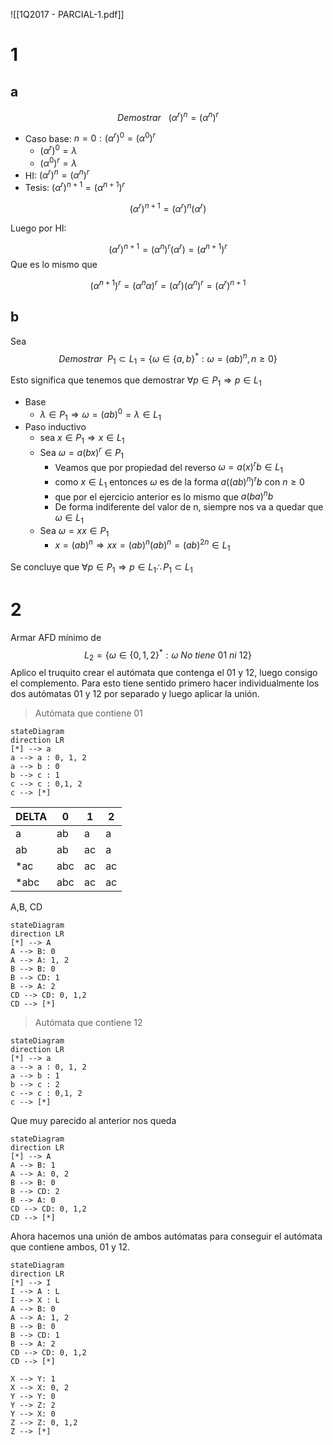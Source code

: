 ![[1Q2017 - PARCIAL-1.pdf]]




# 1
## a

$$
Demostrar ~~~(\alpha^{r})^{n} = (\alpha^{n})^{r}
$$
- Caso base: $n= 0 : (\alpha^{r})^{0} = (\alpha^{0})^{r}$ 
	- $(\alpha^{r})^{0} = \lambda$
	- $(\alpha^{0})^{r} = \lambda$
- HI: $(\alpha^{r})^{n} = (\alpha^{n})^{r}$
- Tesis: $(\alpha^{r})^{n+1} = (\alpha^{n+1})^{r}$

$$(\alpha^{r})^{n+1} = (\alpha^{r})^{n}(\alpha^{r})$$

Luego por HI:

$$(\alpha^{r})^{n+1} = (\alpha^{n})^{r}(\alpha^{r}) = (a^{n+1})^{r}$$
Que es lo mismo que 

$$(\alpha^{n+1})^{r} = (\alpha^{n}\alpha)^{r} = (\alpha^{r})(\alpha^{n})^{r} = (\alpha^{r})^{n+1}$$
## b
Sea
$$
Demostrar ~~P_1 \subset L_1 = \{\omega \in \{a, b\}^{*} : \omega = (ab)^{n}, n \geq 0\}
$$

Esto significa que tenemos que demostrar $\forall p \in P_1 \Rightarrow p \in L_1$

- Base
	- $\lambda \in P_1 \Rightarrow \omega =(ab)^{0} = \lambda \in L_1$
- Paso inductivo
	- sea $x\in P_1 \Rightarrow x\in L_1$
	- Sea $\omega = a(bx)^{r} \in P_1$
		- Veamos que por propiedad del reverso $\omega = a(x)^{r}b \in L_1$
		- como $x\in L_1$ entonces $\omega$ es de la forma $a((ab)^{n})^{r}b$ con $n\geq 0$
		- que por el ejercicio anterior es lo mismo que $a(ba)^{n}b$
		- De forma indiferente del valor de n, siempre nos va a quedar que $\omega \in L_1$
	- Sea $\omega = xx \in P_1$
		- $x = (ab)^{n} \Rightarrow xx = (ab)^{n}(ab)^{n} = (ab)^{2n} \in L_1$


Se concluye que $\forall p \in P_1 \Rightarrow p \in L_1 \therefore P_1 \subset L_1$


# 2

Armar AFD mínimo de 
$$
L_2 = \{\omega \in \{0, 1, 2\}^{*}: \omega ~No~tiene~01~ni~12\}
$$
Aplico el truquito crear el autómata que contenga el 01 y 12,  luego consigo el complemento. Para esto tiene sentido primero hacer individualmente los dos autómatas 01 y 12 por separado y luego aplicar la unión.

> Autómata que contiene 01
```mermaid
stateDiagram
direction LR
[*] --> a
a --> a : 0, 1, 2
a --> b : 0
b --> c : 1
c --> c : 0,1, 2
c --> [*]

```

| DELTA | 0   | 1   | 2   |
| ----- | --- | --- | --- |
| a     | ab  | a   | a   |
| ab    | ab  | ac  | a   |
| \*ac    | abc | ac  | ac  |
| \*abc   | abc | ac  | ac  |

A,B, CD
```mermaid
stateDiagram
direction LR
[*] --> A
A --> B: 0
A --> A: 1, 2
B --> B: 0
B --> CD: 1
B --> A: 2
CD --> CD: 0, 1,2 
CD --> [*]
```


> Autómata que contiene 12
```mermaid
stateDiagram
direction LR
[*] --> a
a --> a : 0, 1, 2
a --> b : 1
b --> c : 2
c --> c : 0,1, 2
c --> [*]
```
Que muy parecido al anterior nos queda
```mermaid
stateDiagram
direction LR
[*] --> A
A --> B: 1
A --> A: 0, 2
B --> B: 0
B --> CD: 2
B --> A: 0
CD --> CD: 0, 1,2
CD --> [*]
```

Ahora hacemos una unión de ambos autómatas para conseguir el autómata que contiene ambos, 01 y 12.

```mermaid
stateDiagram
direction LR
[*] --> I
I --> A : L
I --> X : L
A --> B: 0
A --> A: 1, 2
B --> B: 0
B --> CD: 1
B --> A: 2
CD --> CD: 0, 1,2 
CD --> [*]

X --> Y: 1
X --> X: 0, 2
Y --> Y: 0
Y --> Z: 2
Y --> X: 0
Z --> Z: 0, 1,2
Z --> [*]
```



